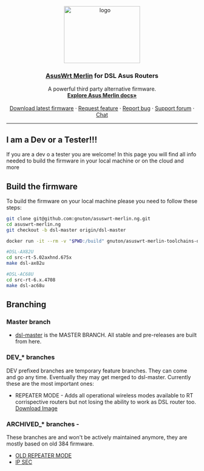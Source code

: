 <p align="center">
    <img src="http://nw-dlcdnet.asus.com/plugin/productIcons/DSL-AX82U.png" alt="logo" width="200" height="150">
</p>

<h3 align="center">
    <a href="https://github.com/RMerl/asuswrt-merlin/wiki/About-Asuswrt">AsusWrt Merlin</a> 
    for 
    DSL Asus Routers
</h3>

<p align="center">
  A powerful third party alternative firmware.
  <br>
  <a href="https://github.com/RMerl/asuswrt-merlin.ng/wiki/About-Asuswrt"><strong>Explore Asus Merlin docs»</strong></a>
  <br>
  <br>
  <a href="https://github.com/gnuton/asuswrt-merlin.ng/releases/latest">Download latest firmware</a>
  ·
  <a href="https://github.com/gnuton/asuswrt-merlin.ng/issues/new?assignees=&labels=enhancement&template=feature_request.md">Request feature</a>
  ·
  <a href="https://github.com/gnuton/asuswrt-merlin.ng/issues/new?assignees=&labels=bug&template=bug_report.md">Report bug</a>
  ·
  <a href="https://www.snbforums.com/threads/gnutons-merlin-builds-for-dsl-router-386-1_2-released.70980/">Support forum</a>
  ·
  <a href="https://gitter.im/asuswrt/merlin-dsl">Chat</a>
</p>

---------------------

## I am a Dev or a Tester!!!

If you are a dev o a tester you are welcome!
In this page you will find all info needed to build the firmware in your local machine or on the cloud and more

## Build the firmware
To build the firmware on your local machine please you need to follow these steps:

```bash
git clone git@github.com:gnuton/asuswrt-merlin.ng.git
cd asuswrt-merlin.ng
git checkout -b dsl-master origin/dsl-master

docker run -it --rm -v "$PWD:/build" gnuton/asuswrt-merlin-toolchains-docker /bin/bash

#DSL-AX82U
cd src-rt-5.02axhnd.675x
make dsl-ax82u

#DSL-AC68U
cd src-rt-6.x.4708
make dsl-ac68u
```

## Branching
### Master branch
* [dsl-master](https://github.com/gnuton/asuswrt-merlin.ng/tree/dsl-master) is the MASTER BRANCH. All stable and pre-releases are built from here.

### DEV_* branches
DEV prefixed branches are temporary feature branches. They can come and go any time. Eventually they may get merged to dsl-master.
Currently these are the most important ones:
* REPEATER MODE - Adds all operational wireless modes available to RT corrispective routers but not losing the ability to work as DSL router too. [Download Image](https://github.com/gnuton/asuswrt-merlin.ng/releases/tag/gnuton-snapshot-feature-repeater)

### ARCHIVED_* branches -
These branches are and won't be actively maintained anymore, they are mostly based on old 384 firmware. 
* [OLD REPEATER MODE](https://github.com/gnuton/asuswrt-merlin.ng/tree/ARCHIVED-dsl-feature-repeater) 
* [IP SEC](https://github.com/gnuton/asuswrt-merlin.ng/tree/dsl-feature-ipsec)
